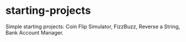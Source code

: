 # starting-projects
Simple starting projects:
Coin Flip Simulator, 
FizzBuzz, 
Reverse a String,
Bank Account Manager.
